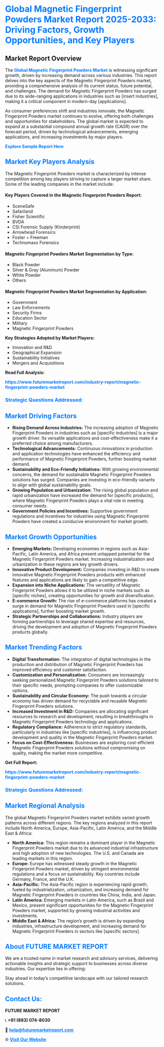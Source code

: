 <h1 style="color: #007BFF;">Global Magnetic Fingerprint Powders Market Report 2025-2033: Driving Factors, Growth Opportunities, and Key Players</h1>

<section id="overview">
<h2>Market Report Overview</h2>
<p>The <a href="https://www.futuremarketreport.com/industry-report/magnetic-fingerprint-powders-market" style="color: #007BFF; text-decoration: none;"><strong>Global Magnetic Fingerprint Powders Market</strong></a> is witnessing significant growth, driven by increasing demand across various industries. This report delves into the key aspects of the Magnetic Fingerprint Powders market, providing a comprehensive analysis of its current status, future potential, and challenges. The demand for Magnetic Fingerprint Powders has surged due to its wide-ranging applications in industries such as [insert industries], making it a critical component in modern-day [applications].</p>
<p>As consumer preferences shift and industries innovate, the Magnetic Fingerprint Powders market continues to evolve, offering both challenges and opportunities for stakeholders. The global market is expected to expand at a substantial compound annual growth rate (CAGR) over the forecast period, driven by technological advancements, emerging applications, and increasing investments by major players.</p>
</section>

<section id="overview">
<p><a href="https://www.futuremarketreport.com/request-sample/reportId=111750" style="color: #007BFF; text-decoration: none;"><strong>Explore Sample Report Here</strong></a></p>
</section>

<section id="key-players">
<h2 style="color: #007BFF;">Market Key Players Analysis</h2>
<p>The Magnetic Fingerprint Powders market is characterized by intense competition among key players striving to capture a larger market share. Some of the leading companies in the market include:</p>
<h4>Key Players Covered in the Magnetic Fingerprint Powders Report:</h4>
<ul><li>SceneSafe</li><li>Safariland</li><li>Fisher Scientific</li><li>BVDA</li><li>CSI Forensic Supply (Kinderprint)</li><li>Arrowhead Forensics</li><li>Foster + Freeman</li><li>Technomaxx Forensics</li></ul>
<h4>Magnetic Fingerprint Powders Market Segmentation by Type:</h4>
<ul><li>Black Powder</li><li>Silver &amp; Gray (Aluminum) Powder</li><li>White Powder</li><li>Others</li></ul>

<h4>Magnetic Fingerprint Powders Market Segmentation by Application:</h4>
<ul><li>Government</li><li>Law Enforcements</li><li>Security Firms</li><li>Education Sector</li><li>Military</li><li>Magnetic Fingerprint Powders</li></ul>
<p><strong>Key Strategies Adopted by Market Players:</strong></p>
<ul>
<li>Innovation and R&D</li>
<li>Geographical Expansion</li>
<li>Sustainability Initiatives</li>
<li>Mergers and Acquisitions</li>
</ul>
</section>

<section>
<p><strong>Read Full Analysis: </strong></p><a href="https://www.futuremarketreport.com/industry-report/magnetic-fingerprint-powders-market" style="color: #007BFF; text-decoration: none;"><strong>https://www.futuremarketreport.com/industry-report/magnetic-fingerprint-powders-market</strong></a>
<h3 style="color: #007BFF;">Strategic Questions Addressed:</h3>
</section>

<section id="driving-factors">
<h2 style="color: #007BFF;">Market Driving Factors</h2>
<ul>
<li><strong>Rising Demand Across Industries:</strong> The increasing adoption of Magnetic Fingerprint Powders in industries such as [specific industries] is a major growth driver. Its versatile applications and cost-effectiveness make it a preferred choice among manufacturers.</li>
<li><strong>Technological Advancements:</strong> Continuous innovations in production and application technologies have enhanced the efficiency and performance of Magnetic Fingerprint Powders, further boosting market demand.</li>
<li><strong>Sustainability and Eco-Friendly Initiatives:</strong> With growing environmental concerns, the demand for sustainable Magnetic Fingerprint Powders solutions has surged. Companies are investing in eco-friendly variants to align with global sustainability goals.</li>
<li><strong>Growing Population and Urbanization:</strong> The rising global population and rapid urbanization have increased the demand for [specific products], where Magnetic Fingerprint Powders plays a vital role in meeting consumer needs.</li>
<li><strong>Government Policies and Incentives:</strong> Supportive government regulations and incentives for industries using Magnetic Fingerprint Powders have created a conducive environment for market growth.</li>
</ul>
</section>

<section id="growth-opportunities">
<h2 style="color: #007BFF;">Market Growth Opportunities</h2>
<ul>
<li><strong>Emerging Markets:</strong> Developing economies in regions such as Asia-Pacific, Latin America, and Africa present untapped potential for the Magnetic Fingerprint Powders market. Increasing industrialization and urbanization in these regions are key growth drivers.</li>
<li><strong>Innovative Product Development:</strong> Companies investing in R&D to create innovative Magnetic Fingerprint Powders products with enhanced features and applications are likely to gain a competitive edge.</li>
<li><strong>Expansion into Niche Applications:</strong> The versatility of Magnetic Fingerprint Powders allows it to be utilized in niche markets such as [specific niches], creating opportunities for growth and diversification.</li>
<li><strong>E-commerce Growth:</strong> The rise of e-commerce platforms has created a surge in demand for Magnetic Fingerprint Powders used in [specific applications], further boosting market growth.</li>
<li><strong>Strategic Partnerships and Collaborations:</strong> Industry players are forming partnerships to leverage shared expertise and resources, driving the development and adoption of Magnetic Fingerprint Powders products globally.</li>
</ul>
</section>

<section id="trending-factors">
<h2 style="color: #007BFF;">Market Trending Factors</h2>
<ul>
<li><strong>Digital Transformation:</strong> The integration of digital technologies in the production and distribution of Magnetic Fingerprint Powders has improved efficiency and customer satisfaction.</li>
<li><strong>Customization and Personalization:</strong> Consumers are increasingly seeking personalized Magnetic Fingerprint Powders solutions tailored to their specific needs, prompting companies to offer customizable options.</li>
<li><strong>Sustainability and Circular Economy:</strong> The push towards a circular economy has driven demand for recyclable and reusable Magnetic Fingerprint Powders solutions.</li>
<li><strong>Increased Investment in R&D:</strong> Companies are allocating significant resources to research and development, resulting in breakthroughs in Magnetic Fingerprint Powders technology and applications.</li>
<li><strong>Regulatory Compliance:</strong> Adherence to strict regulatory standards, particularly in industries like [specific industries], is influencing product development and quality in the Magnetic Fingerprint Powders market.</li>
<li><strong>Focus on Cost-Effectiveness:</strong> Businesses are exploring cost-efficient Magnetic Fingerprint Powders solutions without compromising on quality, making the market more competitive.</li>
</ul>
</section>

<section>
<p><strong>Get Full Report: </strong></p><a href="https://www.futuremarketreport.com/industry-report/magnetic-fingerprint-powders-market" style="color: #007BFF; text-decoration: none;"><strong>https://www.futuremarketreport.com/industry-report/magnetic-fingerprint-powders-market</strong></a>
<h3 style="color: #007BFF;">Strategic Questions Addressed:</h3>
</section>


<section id="regional-analysis">
<h2 style="color: #007BFF;">Market Regional Analysis</h2>
<p>The global Magnetic Fingerprint Powders market exhibits varied growth patterns across different regions. The key regions analyzed in this report include North America, Europe, Asia-Pacific, Latin America, and the Middle East & Africa:</p>
<ul>
<li><strong>North America:</strong> This region remains a dominant player in the Magnetic Fingerprint Powders market due to its advanced industrial infrastructure and high adoption of new technologies. The U.S. and Canada are leading markets in this region.</li>
<li><strong>Europe:</strong> Europe has witnessed steady growth in the Magnetic Fingerprint Powders market, driven by stringent environmental regulations and a focus on sustainability. Key countries include Germany, France, and the U.K.</li>
<li><strong>Asia-Pacific:</strong> The Asia-Pacific region is experiencing rapid growth, fueled by industrialization, urbanization, and increasing demand for Magnetic Fingerprint Powders in countries like China, India, and Japan.</li>
<li><strong>Latin America:</strong> Emerging markets in Latin America, such as Brazil and Mexico, present significant opportunities for the Magnetic Fingerprint Powders market, supported by growing industrial activities and investments.</li>
<li><strong>Middle East & Africa:</strong> The region’s growth is driven by expanding industries, infrastructure development, and increasing demand for Magnetic Fingerprint Powders in sectors like [specific sectors].</li>
</ul>
</section>

<footer>
<h2 style="color: #007BFF;">About FUTURE MARKET REPORT</h2>
<p>We are a trusted name in market research and advisory services, delivering actionable insights and strategic support to businesses across diverse industries. Our expertise lies in offering:</p>

<p>Stay ahead in today’s competitive landscape with our tailored research solutions.</p>

<h2 style="color: #007BFF;">Contact Us:</h2>
<p><strong>FUTURE MARKET REPORT</strong></p>
<p>📞 <strong>+91 (883) 074-8030</strong></p>
<p>📧 <strong><a href="mailto:help@futuremarketreport.com" style="color: #007BFF;">help@futuremarketreport.com</a></strong></p>
<p>🌐 <strong><a href="https://www.futuremarketreport.com/" style="color: #007BFF;">Visit Our Website</a></strong></p>
</footer>